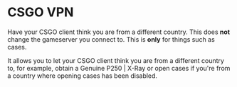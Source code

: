 # CSGO VPN

Have your CSGO client think you are from a different country. This does **not** change the gameserver you connect to. This is **only** for things such as cases.

It allows you to let your CSGO client think you are from a different country to, for example, obtain a Genuine P250 | X-Ray or open cases if you're from a country where opening cases has been disabled.

